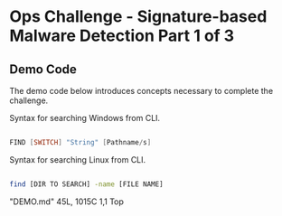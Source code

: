 # Ops Challenge - Signature-based Malware Detection Part 1 of 3

## Demo Code

The demo code below introduces concepts necessary to complete the challenge.

Syntax for searching Windows from CLI.

```powershell

FIND [SWITCH] "String" [Pathname/s]

```

Syntax for searching Linux from CLI.

```bash

find [DIR TO SEARCH] -name [FILE NAME]

```
"DEMO.md" 45L, 1015C                                                                                                                                                 1,1           Top


